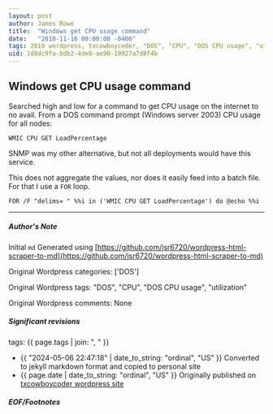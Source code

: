 ```yaml
---
layout: post
author: James Rowe
title:  "Windows get CPU usage command"
date:   "2010-11-16 00:00:00 -0400"
tags: 2010 wordpress, txcowboycoder, "DOS", "CPU", "DOS CPU usage", "utilization"
uid: 1d8dc9fa-bdb2-4de8-ae90-19927a7d8f4b
---
```



## Windows get CPU usage command


Searched high and low for a command to get CPU usage on the internet to no avail. From a DOS command prompt (Windows server 2003) CPU usage for all nodes:



```
WMIC CPU GET LoadPercentage

```

SNMP was my other alternative, but not all deployments would have this service.


This does not aggregate the values, nor does it easily feed into a batch file. For that I use a `FOR` loop.



```
FOR /F "delims= " %%i in ('WMIC CPU GET LoadPercentage') do @echo %%i

```



---

##### Author's Note

Initial `md` Generated using [https://github.com/jsr6720/wordpress-html-scraper-to-md](https://github.com/jsr6720/wordpress-html-scraper-to-md)

Original Wordpress categories: ['DOS']

Original Wordpress tags: "DOS", "CPU", "DOS CPU usage", "utilization"

Original Wordpress comments: None

##### Significant revisions

tags: {{ page.tags | join: ", " }} <!-- todo move this somewhere -->

- {{ "2024-05-06 22:47:18" | date_to_string: "ordinal", "US" }} Converted to jekyll markdown format and copied to personal site
- {{ page.date | date_to_string: "ordinal", "US" }} Originally published on [txcowboycoder wordpress site](https://txcowboycoder.wordpress.com/2010/11/16/windows-get-cpu-usage-command/)

##### EOF/Footnotes

